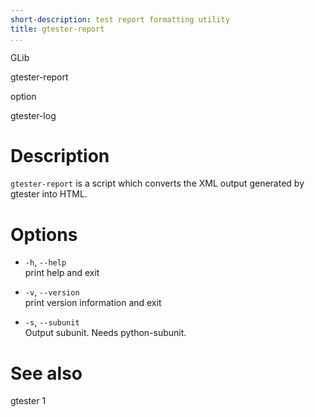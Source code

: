 ```yaml
---
short-description: test report formatting utility
title: gtester-report
...
```


GLib

gtester-report

option

gtester-log

# Description

`gtester-report` is a script which converts the XML output generated by
gtester into HTML.

# Options

  - `-h`, `--help`  
    print help and exit

  - `-v`, `--version`  
    print version information and exit

  - `-s`, `--subunit`  
    Output subunit. Needs python-subunit.

# See also

gtester 1
